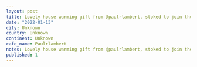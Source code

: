 ```yaml
---
layout: post
title: Lovely house warming gift from @paulrlambert, stoked to join the bake-off!
date: "2022-01-13"
city: Unknown
country: Unknown
continent: Unknown
cafe_name: Paulrlambert
notes: Lovely house warming gift from @paulrlambert, stoked to join the bake-off!
published: 1
---
```

